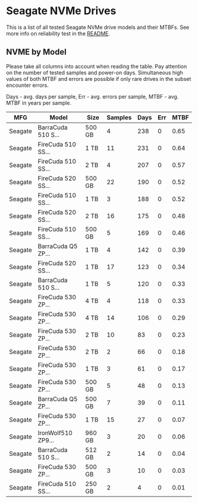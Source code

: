 Seagate NVMe Drives
===================

This is a list of all tested Seagate NVMe drive models and their MTBFs. See more
info on reliability test in the [README](https://github.com/linuxhw/SMART).

NVME by Model
------------

Please take all columns into account when reading the table. Pay attention on the
number of tested samples and power-on days. Simultaneous high values of both MTBF
and errors are possible if only rare drives in the subset encounter errors.

Days - avg. days per sample,
Err  - avg. errors per sample,
MTBF - avg. MTBF in years per sample.

| MFG       | Model              | Size   | Samples | Days  | Err   | MTBF |
|-----------|--------------------|--------|---------|-------|-------|------|
| Seagate   | BarraCuda 510 S... | 500 GB | 4       | 238   | 0     | 0.65   |
| Seagate   | FireCuda 510 SS... | 1 TB   | 11      | 231   | 0     | 0.64   |
| Seagate   | FireCuda 510 SS... | 2 TB   | 4       | 207   | 0     | 0.57   |
| Seagate   | FireCuda 520 SS... | 500 GB | 22      | 190   | 0     | 0.52   |
| Seagate   | FireCuda 510 SS... | 1 TB   | 3       | 188   | 0     | 0.52   |
| Seagate   | FireCuda 520 SS... | 2 TB   | 16      | 175   | 0     | 0.48   |
| Seagate   | FireCuda 510 SS... | 500 GB | 5       | 169   | 0     | 0.46   |
| Seagate   | BarraCuda Q5 ZP... | 1 TB   | 4       | 142   | 0     | 0.39   |
| Seagate   | FireCuda 520 SS... | 1 TB   | 17      | 123   | 0     | 0.34   |
| Seagate   | BarraCuda 510 S... | 1 TB   | 5       | 120   | 0     | 0.33   |
| Seagate   | FireCuda 530 ZP... | 4 TB   | 4       | 118   | 0     | 0.33   |
| Seagate   | FireCuda 530 ZP... | 4 TB   | 14      | 106   | 0     | 0.29   |
| Seagate   | FireCuda 530 ZP... | 2 TB   | 10      | 83    | 0     | 0.23   |
| Seagate   | FireCuda 530 ZP... | 2 TB   | 2       | 66    | 0     | 0.18   |
| Seagate   | FireCuda 530 ZP... | 1 TB   | 3       | 61    | 0     | 0.17   |
| Seagate   | FireCuda 530 ZP... | 500 GB | 5       | 48    | 0     | 0.13   |
| Seagate   | BarraCuda Q5 ZP... | 500 GB | 7       | 39    | 0     | 0.11   |
| Seagate   | FireCuda 530 ZP... | 1 TB   | 15      | 27    | 0     | 0.07   |
| Seagate   | IronWolf510 ZP9... | 960 GB | 3       | 20    | 0     | 0.06   |
| Seagate   | BarraCuda 510 S... | 512 GB | 2       | 14    | 0     | 0.04   |
| Seagate   | FireCuda 530 ZP... | 500 GB | 3       | 10    | 0     | 0.03   |
| Seagate   | FireCuda 510 SS... | 250 GB | 2       | 4     | 0     | 0.01   |
